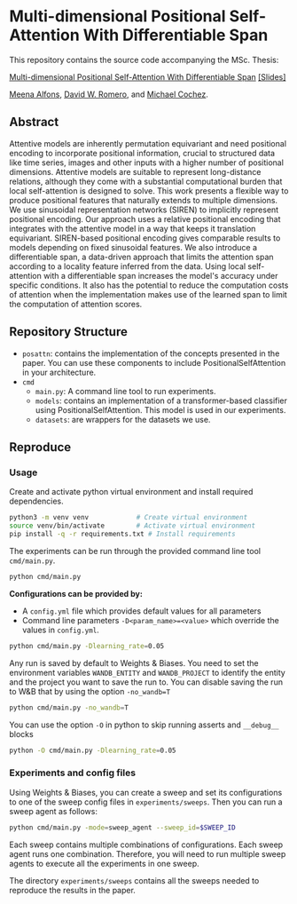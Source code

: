 # Multi-dimensional Positional Self-Attention With Differentiable Span

This repository contains the source code accompanying the MSc. Thesis:

[Multi-dimensional Positional Self-Attention With Differentiable Span](docs/MSc_Thesis__Multi_dimensional_Positional_Self_Attention_With_Differentiable_Span.pdf) [[Slides]](docs/MSc_Slides\_\_Multi_dimensional_Positional_Self_Attention_With_Differentiable_Span.pdf)

[Meena Alfons](https://meenaalfons.com), [David W. Romero](https://www.davidromero.ml), and [Michael Cochez]().

## Abstract

Attentive models are inherently permutation equivariant and need positional encoding to incorporate positional information, crucial to structured data like time series, images and other inputs with a higher number of positional dimensions. Attentive models are suitable to represent long-distance relations, although they come with a substantial computational burden that local self-attention is designed to solve. This work presents a flexible way to produce positional features that naturally extends to multiple dimensions. We use sinusoidal representation networks (SIREN) to implicitly represent positional encoding. Our approach uses a relative positional encoding that integrates with the attentive model in a way that keeps it translation equivariant. SIREN-based positional encoding gives comparable results to models depending on fixed sinusoidal features. We also introduce a differentiable span, a data-driven approach that limits the attention span according to a locality feature inferred from the data. Using local self-attention with a differentiable span increases the model's accuracy under specific conditions. It also has the potential to reduce the computation costs of attention when the implementation makes use of the learned span to limit the computation of attention scores.

## Repository Structure

- `posattn`: contains the implementation of the concepts presented in the paper. You can use these components to include PositionalSelfAttention in your architecture.
- `cmd`
  - `main.py`: A command line tool to run experiments.
  - `models`: contains an implementation of a transformer-based classifier using PositionalSelfAttention. This model is used in our experiments.
  - `datasets`: are wrappers for the datasets we use.

## Reproduce

### Usage

Create and activate python virtual environment and install required dependencies.

```sh
python3 -m venv venv            # Create virtual environment
source venv/bin/activate        # Activate virtual environment
pip install -q -r requirements.txt # Install requirements
```

The experiments can be run through the provided command line tool `cmd/main.py`.

```sh
python cmd/main.py
```

**Configurations can be provided by:**

- A `config.yml` file which provides default values for all parameters
- Command line parameters `-D<param_name>=<value>` which override the values in `config.yml`.

```sh
python cmd/main.py -Dlearning_rate=0.05
```

Any run is saved by default to Weights & Biases. You need to set the environment variables `WANDB_ENTITY` and `WANDB_PROJECT` to identify the entity and the project you want to save the run to. You can disable saving the run to W&B that by using the option `-no_wandb=T`

```sh
python cmd/main.py -no_wandb=T
```

You can use the option `-O` in python to skip running asserts and `__debug__` blocks

```sh
python -O cmd/main.py -Dlearning_rate=0.05
```

### Experiments and config files

Using Weights & Biases, you can create a sweep and set its configurations to one of the sweep config files in `experiments/sweeps`. Then you can run a sweep agent as follows:

```sh
python cmd/main.py -mode=sweep_agent --sweep_id=$SWEEP_ID
```

Each sweep contains multiple combinations of configurations. Each sweep agent runs one combination. Therefore, you will need to run multiple sweep agents to execute all the experiments in one sweep.

The directory `experiments/sweeps` contains all the sweeps needed to reproduce the results in the paper.
